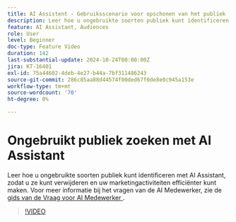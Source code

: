 ```yaml
---
title: AI Assistent - Gebruiksscenario voor opschonen van het publiek
description: Leer hoe u ongebruikte soorten publiek kunt identificeren met AI Assistant, zodat u ze kunt verwijderen en uw marketingactiviteiten efficiënter kunt maken.
feature: AI Assistant, Audiences
role: User
level: Beginner
doc-type: Feature Video
duration: 142
last-substantial-update: 2024-10-24T00:00:00Z
jira: KT-16401
exl-id: 75a44602-4deb-4e27-b44a-7bf311486243
source-git-commit: 286c85aa88d44574f00ded67f0de8e0c945a153e
workflow-type: tm+mt
source-wordcount: '70'
ht-degree: 0%

---
```


# Ongebruikt publiek zoeken met AI Assistant

Leer hoe u ongebruikte soorten publiek kunt identificeren met AI Assistant, zodat u ze kunt verwijderen en uw marketingactiviteiten efficiënter kunt maken. Voor meer informatie bij het vragen van de AI Medewerker, zie de [&#x200B; gids van de Vraag voor AI Medewerker &#x200B;](https://experienceleague.adobe.com/nl/docs/experience-platform/ai-assistant/questions).

>[!VIDEO](https://video.tv.adobe.com/v/3441993/?learn=on&enablevpops&captions=dut)
